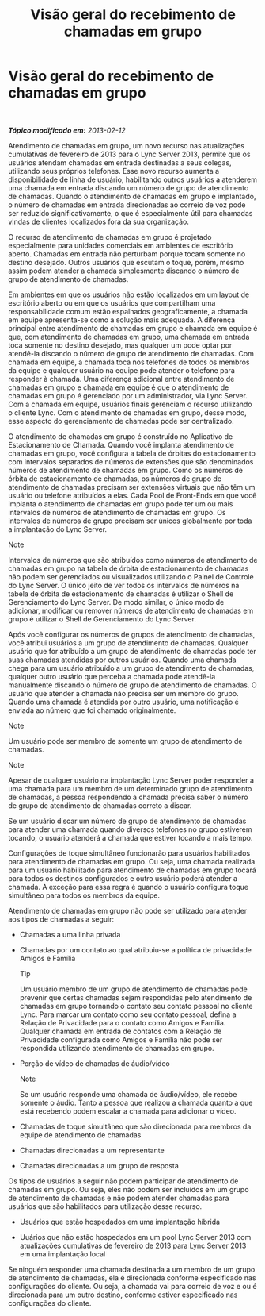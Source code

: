 ﻿---
title: Visão geral do recebimento de chamadas em grupo
TOCTitle: Visão geral do recebimento de chamadas em grupo
ms:assetid: 3dc0eca8-c773-463c-96bb-9cd6afa2a840
ms:mtpsurl: https://technet.microsoft.com/pt-br/library/JJ945623(v=OCS.15)
ms:contentKeyID: 52057586
ms.date: 05/19/2016
mtps_version: v=OCS.15
ms.translationtype: HT
---

# Visão geral do recebimento de chamadas em grupo

 

_**Tópico modificado em:** 2013-02-12_

Atendimento de chamadas em grupo, um novo recurso nas atualizações cumulativas de fevereiro de 2013 para o Lync Server 2013, permite que os usuários atendam chamadas em entrada destinadas a seus colegas, utilizando seus próprios telefones. Esse novo recurso aumenta a disponibilidade de linha de usuário, habilitando outros usuários a atenderem uma chamada em entrada discando um número de grupo de atendimento de chamadas. Quando o atendimento de chamadas em grupo é implantado, o número de chamadas em entrada direcionadas ao correio de voz pode ser reduzido significativamente, o que é especialmente útil para chamadas vindas de clientes localizados fora da sua organização.

O recurso de atendimento de chamadas em grupo é projetado especialmente para unidades comerciais em ambientes de escritório aberto. Chamadas em entrada não perturbam porque tocam somente no destino desejado. Outros usuários que escutam o toque, porém, mesmo assim podem atender a chamada simplesmente discando o número de grupo de atendimento de chamadas.

Em ambientes em que os usuários não estão localizados em um layout de escritório aberto ou em que os usuários que compartilham uma responsabilidade comum estão espalhados geograficamente, a chamada em equipe apresenta-se como a solução mais adequada. A diferença principal entre atendimento de chamadas em grupo e chamada em equipe é que, com atendimento de chamadas em grupo, uma chamada em entrada toca somente no destino desejado, mas qualquer um pode optar por atendê-la discando o número de grupo de atendimento de chamadas. Com chamada em equipe, a chamada toca nos telefones de todos os membros da equipe e qualquer usuário na equipe pode atender o telefone para responder à chamada. Uma diferença adicional entre atendimento de chamadas em grupo e chamada em equipe é que o atendimento de chamadas em grupo é gerenciado por um administrador, via Lync Server. Com a chamada em equipe, usuários finais gerenciam o recurso utilizando o cliente Lync. Com o atendimento de chamadas em grupo, desse modo, esse aspecto do gerenciamento de chamadas pode ser centralizado.

O atendimento de chamadas em grupo é construído no Aplicativo de Estacionamento de Chamada. Quando você implanta atendimento de chamadas em grupo, você configura a tabela de órbitas do estacionamento com intervalos separados de números de extensões que são denominados números de atendimento de chamadas em grupo. Como os números de órbita de estacionamento de chamadas, os números de grupo de atendimento de chamadas precisam ser extensões virtuais que não têm um usuário ou telefone atribuídos a elas. Cada Pool de Front-Ends em que você implanta o atendimento de chamadas em grupo pode ter um ou mais intervalos de números de atendimento de chamadas em grupo. Os intervalos de números de grupo precisam ser únicos globalmente por toda a implantação do Lync Server.

> [!NOTE]  
> Intervalos de números que são atribuídos como números de atendimento de chamadas em grupo na tabela de órbita de estacionamento de chamadas não podem ser gerenciados ou visualizados utilizando o Painel de Controle do Lync Server. O único jeito de ver todos os intervalos de números na tabela de órbita de estacionamento de chamadas é utilizar o Shell de Gerenciamento do Lync Server. De modo similar, o único modo de adicionar, modificar ou remover números de atendimento de chamadas em grupo é utilizar o Shell de Gerenciamento do Lync Server.

Após você configurar os números de grupos de atendimento de chamadas, você atribui usuários a um grupo de atendimento de chamadas. Qualquer usuário que for atribuído a um grupo de atendimento de chamadas pode ter suas chamadas atendidas por outros usuários. Quando uma chamada chega para um usuário atribuído a um grupo de atendimento de chamadas, qualquer outro usuário que perceba a chamada pode atendê-la manualmente discando o número de grupo de atendimento de chamadas. O usuário que atender a chamada não precisa ser um membro do grupo. Quando uma chamada é atendida por outro usuário, uma notificação é enviada ao número que foi chamado originalmente.

> [!NOTE]  
> Um usuário pode ser membro de somente um grupo de atendimento de chamadas.

> [!NOTE]  
> Apesar de qualquer usuário na implantação Lync Server poder responder a uma chamada para um membro de um determinado grupo de atendimento de chamadas, a pessoa respondendo a chamada precisa saber o número de grupo de atendimento de chamadas correto a discar.

Se um usuário discar um número de grupo de atendimento de chamadas para atender uma chamada quando diversos telefones no grupo estiverem tocando, o usuário atenderá a chamada que estiver tocando a mais tempo.

Configurações de toque simultâneo funcionarão para usuários habilitados para atendimento de chamadas em grupo. Ou seja, uma chamada realizada para um usuário habilitado para atendimento de chamadas em grupo tocará para todos os destinos configurados e outro usuário poderá atender a chamada. A exceção para essa regra é quando o usuário configura toque simultâneo para todos os membros da equipe.

Atendimento de chamadas em grupo não pode ser utilizado para atender aos tipos de chamadas a seguir:

  - Chamadas a uma linha privada

  - Chamadas por um contato ao qual atribuiu-se a política de privacidade Amigos e Família
    

    > [!TIP]  
    > Um usuário membro de um grupo de atendimento de chamadas pode prevenir que certas chamadas sejam respondidas pelo atendimento de chamadas em grupo tornando o contato seu contato pessoal no cliente Lync. Para marcar um contato como seu contato pessoal, defina a Relação de Privacidade para o contato como Amigos e Família. Qualquer chamada em entrada de contatos com a Relação de Privacidade configurada como Amigos e Família não pode ser respondida utilizando atendimento de chamadas em grupo.



  - Porção de vídeo de chamadas de áudio/vídeo
    
    > [!NOTE]  
    > Se um usuário responde uma chamada de áudio/vídeo, ele recebe somente o áudio. Tanto a pessoa que realizou a chamada quanto a que está recebendo podem escalar a chamada para adicionar o vídeo.

  - Chamadas de toque simultâneo que são direcionada para membros da equipe de atendimento de chamadas

  - Chamadas direcionadas a um representante

  - Chamadas direcionadas a um grupo de resposta

Os tipos de usuários a seguir não podem participar de atendimento de chamadas em grupo. Ou seja, eles não podem ser incluídos em um grupo de atendimento de chamadas e não podem atender chamadas para usuários que são habilitados para utilização desse recurso.

  - Usuários que estão hospedados em uma implantação híbrida

  - Uuários que não estão hospedados em um pool Lync Server 2013 com atualizações cumulativas de fevereiro de 2013 para Lync Server 2013 em uma implantação local

Se ninguém responder uma chamada destinada a um membro de um grupo de atendimento de chamadas, ela é direcionada conforme especificado nas configurações do cliente. Ou seja, a chamada vai para correio de voz e ou é direcionada para um outro destino, conforme estiver especificado nas configurações do cliente.

